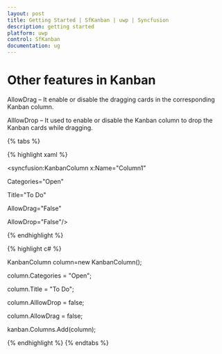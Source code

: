 ```yaml
---
layout: post
title: Getting Started | SfKanban | uwp | Syncfusion
description: getting started
platform: uwp
control: SfKanban
documentation: ug
---
```


# Other features in Kanban

AllowDrag – It enable or disable the dragging cards in the corresponding Kanban column.

AlllowDrop – It used to enable or disable the Kanban column to drop the Kanban cards while dragging. 

{% tabs %}

{% highlight xaml %}

<syncfusion:KanbanColumn x:Name="Column1" 

Categories="Open"

Title="To Do"

AllowDrag="False"

AllowDrop="False"/>

{% endhighlight %}

{% highlight c# %}

KanbanColumn column=new KanbanColumn();

column.Categories = "Open";

column.Title = "To Do";

column.AlllowDrop = false;

column.AllowDrag = false;

kanban.Columns.Add(column);

{% endhighlight %} {% endtabs %}

